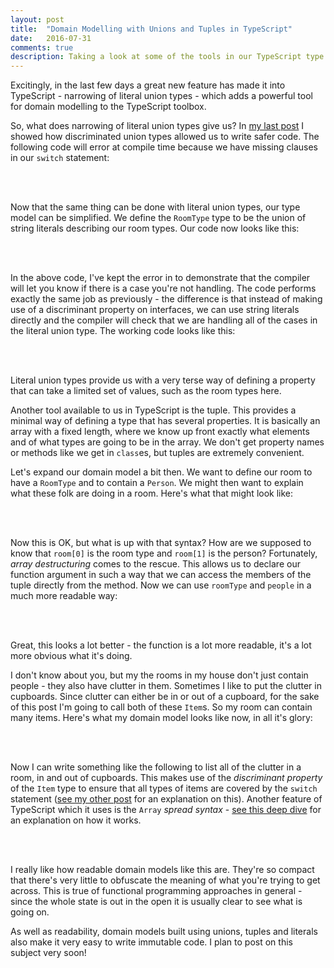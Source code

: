 ```yaml
---
layout: post
title:  "Domain Modelling with Unions and Tuples in TypeScript"
date:   2016-07-31
comments: true
description: Taking a look at some of the tools in our TypeScript type toolbox - unions and tuples, and introducing literal union types, a brand new feature in the TypeScript 2.0 beta branch. How do these tools make it super easy to knock up domain models?
---
```


Excitingly, in the last few days a great new feature has made it into TypeScript - narrowing of literal union types - which adds a powerful tool for domain modelling to the TypeScript toolbox.

So, what does narrowing of literal union types give us? In [my last post](/2016/7/25/discriminated-union-types-in-typescript) I showed how discriminated union types allowed us to write safer code. The following code will error at compile time because we have missing clauses in our `switch` statement:

<br/>
<script src="https://gist.github.com/mtinning/dd7cc1e4ae183ca6deffdc0ae4e7f090.js">
</script>
<br/>

Now that the same thing can be done with literal union types, our type model can be simplified. We define the `RoomType` type to be the union of string literals describing our room types. Our code now looks like this:

<br/>
<script src="https://gist.github.com/mtinning/3648a8ffd322ec27ee6f404622e104f7.js">
</script>
<br/>

In the above code, I've kept the error in to demonstrate that the compiler will let you know if there is a case you're not handling. The code performs exactly the same job as previously - the difference is that instead of making use of a discriminant property on interfaces, we can use string literals directly and the compiler will check that we are handling all of the cases in the literal union type. The working code looks like this:

<br/>
<script src="https://gist.github.com/mtinning/5e5dc9268ce98a12ae849c3a621484df.js">
</script>
<br/>

Literal union types provide us with a very terse way of defining a property that can take a limited set of values, such as the room types here.

Another tool available to us in TypeScript is the tuple. This provides a minimal way of defining a type that has several properties. It is basically an array with a fixed length, where we know up front exactly what elements and of what types are going to be in the array. We don't get property names or methods like we get in `class`es, but tuples are extremely convenient.

Let's expand our domain model a bit then. We want to define our room to have a `RoomType` and to contain a `Person`. We might then want to explain what these folk are doing in a room. Here's what that might look like:

<br/>
<script src="https://gist.github.com/mtinning/b0cafdf58449e1c51d5a0e4bb4feac10.js">
</script>
<br/>

Now this is OK, but what is up with that syntax? How are we supposed to know that `room[0]` is the room type and `room[1]` is the person? Fortunately, _array destructuring_ comes to the rescue. This allows us to declare our function argument in such a way that we can access the members of the tuple directly from the method. Now we can use `roomType` and `people` in a much more readable way:

<br/>
<script src="https://gist.github.com/mtinning/c95dd7868c8e88832b460dbec4745bdb.js">
</script>
<br/>

Great, this looks a lot better - the function is a lot more readable, it's a lot more obvious what it's doing.

I don't know about you, but my the rooms in my house don't just contain people - they also have clutter in them. Sometimes I like to put the clutter in cupboards. Since clutter can either be in or out of a cupboard, for the sake of this post I'm going to call both of these `Item`s. So my room can contain many items. Here's what my domain model looks like now, in all it's glory:

<br/>
<script src="https://gist.github.com/mtinning/9361e3638350ea93bfb1a060f284ec81.js">
</script>
<br/>

Now I can write something like the following to list all of the clutter in a room, in and out of cupboards. This makes use of the _discriminant property_ of the `Item` type to ensure that all types of items are covered by the `switch` statement ([see my other post](/2016/7/25/discriminated-union-types-in-typescript) for an explanation on this). Another feature of TypeScript which it uses is the `Array` _spread syntax_ - [see this deep dive](https://basarat.gitbooks.io/typescript/content/docs/spread-operator.html) for an explanation on how it works.

<br/>
<script src="https://gist.github.com/mtinning/03a34e7cde584d6cfa9e19bc1de2fcb1.js">
</script>
<br/>

I really like how readable domain models like this are. They're so compact that there's very little to obfuscate the meaning of what you're trying to get across. This is true of functional programming approaches in general - since the whole state is out in the open it is usually clear to see what is going on.

As well as readability, domain models built using unions, tuples and literals also make it very easy to write immutable code. I plan to post on this subject very soon!
